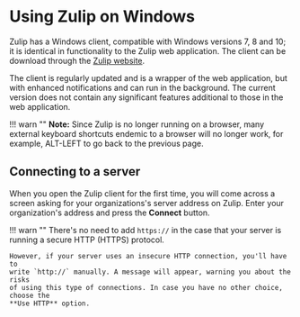 # Using Zulip on Windows

Zulip has a Windows client, compatible with Windows versions 7, 8 and 10; it is identical in
functionality to the Zulip web application. The client
can be download through the [Zulip website](https://zulip.org/).

The client is regularly updated and is a wrapper of the web application, but with enhanced
notifications and can run in the background. The current version does not contain
any significant features additional to those in the web application.

!!! warn ""
    **Note:** Since Zulip is no longer running on a browser, many external keyboard shortcuts
    endemic to a browser will no longer work, for example, ALT-LEFT to go back to the previous page.

## Connecting to a server

When you open the Zulip client for the first time, you will come across a screen
asking for your organizations's server address on Zulip. Enter your organization's
address and press the **Connect** button.

!!! warn ""
    There's no need to add `https://` in the case that your server is running a secure
    HTTP (HTTPS) protocol.

    However, if your server uses an insecure HTTP connection, you'll have to
    write `http://` manually. A message will appear, warning you about the risks
    of using this type of connections. In case you have no other choice, choose the
    **Use HTTP** option.
